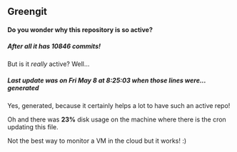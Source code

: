 ## Greengit

#### Do you wonder why this repository is so active?

##### After all it has 10846 commits!

But is it *really* active? Well...

##### Last update was on Fri May 8 at 8:25:03 when those lines were... generated

Yes, generated, because it certainly helps a lot to have such an active repo!

Oh and there was **23%** disk usage on the machine
where there is the cron updating this file.

Not the best way to monitor a VM in the cloud but it works! :)
